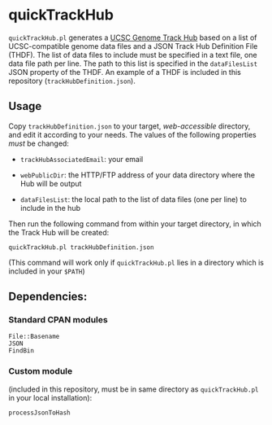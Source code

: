 # quickTrackHub
`quickTrackHub.pl` generates a [UCSC Genome Track Hub](http://genome.cse.ucsc.edu/goldenPath/help/hgTrackHubHelp.html) based on a list of UCSC-compatible genome data files and a JSON Track Hub Definition File (THDF). The list of data files to include must be specified in a text file, one data file path per line. The path to this list is specified in the `dataFilesList` JSON property of the THDF.
An example of a THDF is included in this repository (`trackHubDefinition.json`).

## Usage
Copy `trackHubDefinition.json` to your target, *web-accessible* directory, and edit it according to your needs. 
The values of the following properties *must* be changed:
  
  - `trackHubAssociatedEmail`: your email
  
  - `webPublicDir`: the HTTP/FTP address of your data directory where the Hub will be output
  
  - `dataFilesList`: the local path to the list of data files (one per line) to include in the hub
  
Then run the following command from within your target directory, in which the Track Hub will be created:

```
quickTrackHub.pl trackHubDefinition.json
```
(This command will work only if `quickTrackHub.pl` lies in a directory which is included in your `$PATH`)

## Dependencies:

### Standard CPAN modules
  
    File::Basename
    JSON
    FindBin
    
### Custom module 
(included in this repository, must be in same directory as `quickTrackHub.pl` in your local installation):
  
    processJsonToHash
    
